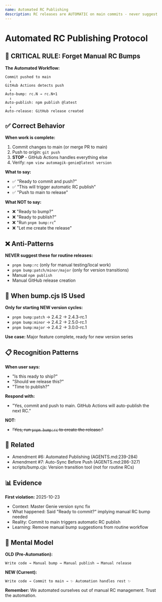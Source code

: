 ```yaml
---
name: Automated RC Publishing
description: RC releases are AUTOMATIC on main commits - never suggest manual bumps
---
```


# Automated RC Publishing Protocol


## 🔴 CRITICAL RULE: Forget Manual RC Bumps

**The Automated Workflow:**
```
Commit pushed to main
  ↓
GitHub Actions detects push
  ↓
Auto-bump: rc.N → rc.N+1
  ↓
Auto-publish: npm publish @latest
  ↓
Auto-release: GitHub release created
```

## ✅ Correct Behavior

**When work is complete:**
1. Commit changes to main (or merge PR to main)
2. Push to origin: `git push`
3. **STOP** - GitHub Actions handles everything else
4. Verify: `npm view automagik-genie@latest version`

**What to say:**
- ✅ "Ready to commit and push?"
- ✅ "This will trigger automatic RC publish"
- ✅ "Push to main to release"

**What NOT to say:**
- ❌ "Ready to bump?"
- ❌ "Ready to publish?"
- ❌ "Run `pnpm bump:rc`"
- ❌ "Let me create the release"

## ❌ Anti-Patterns

**NEVER suggest these for routine releases:**
- `pnpm bump:rc` (only for manual testing/local work)
- `pnpm bump:patch/minor/major` (only for version transitions)
- Manual `npm publish`
- Manual GitHub release creation

## 🎯 When bump.cjs IS Used

**Only for starting NEW version cycles:**
- `pnpm bump:patch` → 2.4.2 → 2.4.3-rc.1
- `pnpm bump:minor` → 2.4.2 → 2.5.0-rc.1
- `pnpm bump:major` → 2.4.2 → 3.0.0-rc.1

**Use case:** Major feature complete, ready for new version series

## 📋 Recognition Patterns

**When user says:**
- "Is this ready to ship?"
- "Should we release this?"
- "Time to publish?"

**Respond with:**
- "Yes, commit and push to main. GitHub Actions will auto-publish the next RC."

**NOT:**
- ~~"Yes, run `pnpm bump:rc` to create the release."~~

## 🔗 Related

- Amendment #6: Automated Publishing (AGENTS.md:239-284)
- Amendment #7: Auto-Sync Before Push (AGENTS.md:286-327)
- scripts/bump.cjs: Version transition tool (not for routine RCs)

## 📊 Evidence

**First violation:** 2025-10-23
- Context: Master Genie version sync fix
- What happened: Said "Ready to commit?" implying manual RC bump needed
- Reality: Commit to main triggers automatic RC publish
- Learning: Remove manual bump suggestions from routine workflow

## 🧠 Mental Model

**OLD (Pre-Automation):**
```
Write code → Manual bump → Manual publish → Manual release
```

**NEW (Current):**
```
Write code → Commit to main → ✨ Automation handles rest ✨
```

**Remember:** We automated ourselves out of manual RC management. Trust the automation.
